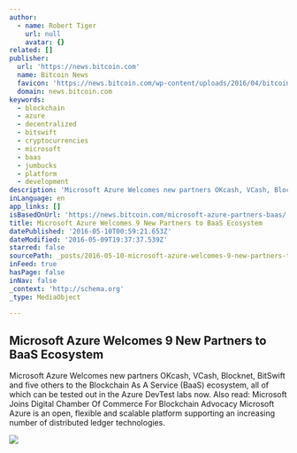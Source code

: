 ```yaml
---
author:
  - name: Robert Tiger
    url: null
    avatar: {}
related: []
publisher:
  url: 'https://news.bitcoin.com'
  name: Bitcoin News
  favicon: 'https://news.bitcoin.com/wp-content/uploads/2016/04/bitcoin_fav.png'
  domain: news.bitcoin.com
keywords:
  - blockchain
  - azure
  - decentralized
  - bitswift
  - cryptocurrencies
  - microsoft
  - baas
  - jumbucks
  - platform
  - development
description: 'Microsoft Azure Welcomes new partners OKcash, VCash, Blocknet, BitSwift and five others to the Blockchain As A Service (BaaS) ecosystem, all of which can be tested out in the Azure DevTest labs now. Also read: Microsoft Joins Digital Chamber Of Commerce For Blockchain Advocacy Microsoft Azure is an open, flexible and scalable platform supporting an increasing number of distributed ledger technologies.'
inLanguage: en
app_links: []
isBasedOnUrl: 'https://news.bitcoin.com/microsoft-azure-partners-baas/'
title: Microsoft Azure Welcomes 9 New Partners to BaaS Ecosystem
datePublished: '2016-05-10T00:59:21.653Z'
dateModified: '2016-05-09T19:37:37.539Z'
starred: false
sourcePath: _posts/2016-05-10-microsoft-azure-welcomes-9-new-partners-to-baas-ecosystem.md
inFeed: true
hasPage: false
inNav: false
_context: 'http://schema.org'
_type: MediaObject

---
```

<article style=""><h1>Microsoft Azure Welcomes 9 New Partners to BaaS Ecosystem</h1><p>Microsoft Azure Welcomes new partners OKcash, VCash, Blocknet, BitSwift and five others to the Blockchain As A Service (BaaS) ecosystem, all of which can be tested out in the Azure DevTest labs now. Also read: Microsoft Joins Digital Chamber Of Commerce For Blockchain Advocacy Microsoft Azure is an open, flexible and scalable platform supporting an increasing number of distributed ledger technologies.</p><img src="https://news.bitcoin.com/wp-content/uploads/2016/05/micazure.jpg" /></article>
